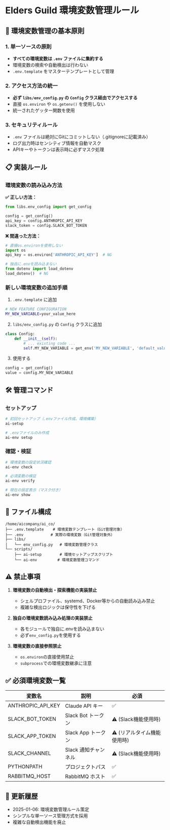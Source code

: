 # Elders Guild 環境変数管理ルール

## 🔐 環境変数管理の基本原則

### 1. 単一ソースの原則
- **すべての環境変数は `.env` ファイルに集約する**
- 環境変数の検索や自動検出は行わない
- `.env.template` をマスターテンプレートとして管理

### 2. アクセス方法の統一
- **必ず `libs/env_config.py` の `Config` クラス経由でアクセスする**
- 直接 `os.environ` や `os.getenv()` を使用しない
- 統一されたゲッター関数を使用

### 3. セキュリティルール
- `.env` ファイルは絶対にGitにコミットしない（.gitignoreに記載済み）
- ログ出力時はセンシティブ情報を自動マスク
- APIキーやトークンは表示時に必ずマスク処理

## 📋 実装ルール

### 環境変数の読み込み方法

**✅ 正しい方法：**
```python
from libs.env_config import get_config

config = get_config()
api_key = config.ANTHROPIC_API_KEY
slack_token = config.SLACK_BOT_TOKEN
```

**❌ 間違った方法：**
```python
# 直接os.environを使用しない
import os
api_key = os.environ['ANTHROPIC_API_KEY']  # NG

# 独自に.envを読み込まない
from dotenv import load_dotenv
load_dotenv()  # NG
```

### 新しい環境変数の追加手順

1. `.env.template` に追加
```bash
# NEW FEATURE CONFIGURATION
MY_NEW_VARIABLE=your_value_here
```

2. `libs/env_config.py` の `Config` クラスに追加
```python
class Config:
    def __init__(self):
        # ... existing code ...
        self.MY_NEW_VARIABLE = get_env('MY_NEW_VARIABLE', 'default_value')
```

3. 使用する
```python
config = get_config()
value = config.MY_NEW_VARIABLE
```

## 🛠️ 管理コマンド

### セットアップ
```bash
# 初回セットアップ（.envファイル作成、環境構築）
ai-setup

# .envファイルのみ作成
ai-env setup
```

### 確認・検証
```bash
# 環境変数の設定状況確認
ai-env check

# 必須変数の検証
ai-env verify

# 現在の設定表示（マスク付き）
ai-env show
```

## 📁 ファイル構成

```
/home/aicompany/ai_co/
├── .env.template    # 環境変数テンプレート（Git管理対象）
├── .env            # 実際の環境変数（Git管理対象外）
├── libs/
│   └── env_config.py   # 環境変数管理クラス
└── scripts/
    ├── ai-setup        # 環境セットアップスクリプト
    └── ai-env         # 環境変数管理コマンド
```

## ⚠️ 禁止事項

1. **環境変数の自動検出・探索機能の実装禁止**
   - シェルプロファイル、systemd、Docker等からの自動読み込み禁止
   - 複雑な検出ロジックは保守性を下げる

2. **独自の環境変数読み込み処理の実装禁止**
   - 各モジュールで独自に.envを読み込まない
   - 必ず`env_config.py`を使用する

3. **環境変数の直接参照禁止**
   - `os.environ`の直接使用禁止
   - `subprocess`での環境変数継承に注意

## ✅ 必須環境変数一覧

| 変数名 | 説明 | 必須 |
|--------|------|------|
| ANTHROPIC_API_KEY | Claude API キー | ✅ |
| SLACK_BOT_TOKEN | Slack Bot トークン | ⚠️ (Slack機能使用時) |
| SLACK_APP_TOKEN | Slack App トークン | ⚠️ (リアルタイム機能使用時) |
| SLACK_CHANNEL | Slack 通知チャンネル | ⚠️ (Slack機能使用時) |
| PYTHONPATH | プロジェクトパス | ✅ |
| RABBITMQ_HOST | RabbitMQ ホスト | ✅ |

## 🔄 更新履歴

- 2025-01-06: 環境変数管理ルール策定
- シンプルな単一ソース管理方式を採用
- 複雑な自動検出機能を廃止